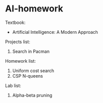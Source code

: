 # AI-homework

Textbook:
* Artificial Intelligence: A Modern Approach

Projects list:<br>
1. Search in Pacman<br>

Homework list:<br>
1. Uniform cost search<br>
2. CSP N-queens

Lab list:<br>
1. Alpha-beta pruning<br>
